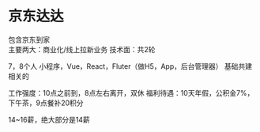# 京东达达 

包含京东到家  
主要两大：商业化/线上拉新业务
技术面：共2轮

7，8个人
小程序，Vue，React，Fluter（做H5，App，后台管理器）
基础共建相关的

工作强度：10点之前到，8点左右离开，双休
福利待遇：10天年假，公积金7%，下午茶，9点餐补20积分

14~16薪，绝大部分是14薪


